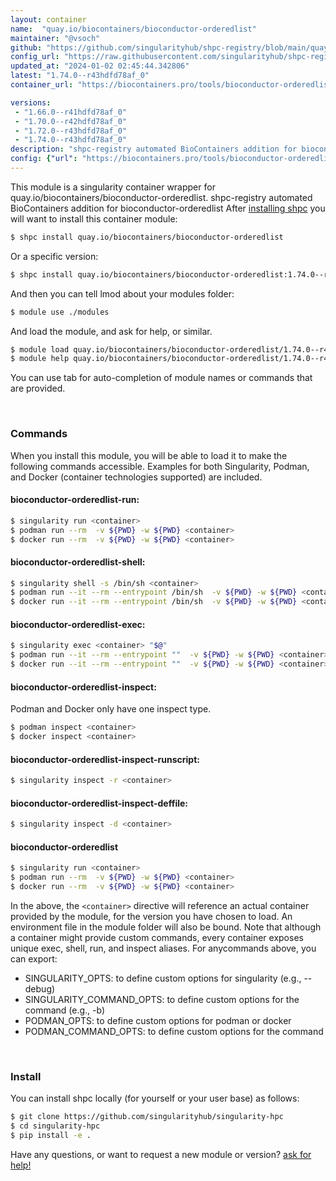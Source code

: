 ```yaml
---
layout: container
name:  "quay.io/biocontainers/bioconductor-orderedlist"
maintainer: "@vsoch"
github: "https://github.com/singularityhub/shpc-registry/blob/main/quay.io/biocontainers/bioconductor-orderedlist/container.yaml"
config_url: "https://raw.githubusercontent.com/singularityhub/shpc-registry/main/quay.io/biocontainers/bioconductor-orderedlist/container.yaml"
updated_at: "2024-01-02 02:45:44.342806"
latest: "1.74.0--r43hdfd78af_0"
container_url: "https://biocontainers.pro/tools/bioconductor-orderedlist"

versions:
 - "1.66.0--r41hdfd78af_0"
 - "1.70.0--r42hdfd78af_0"
 - "1.72.0--r43hdfd78af_0"
 - "1.74.0--r43hdfd78af_0"
description: "shpc-registry automated BioContainers addition for bioconductor-orderedlist"
config: {"url": "https://biocontainers.pro/tools/bioconductor-orderedlist", "maintainer": "@vsoch", "description": "shpc-registry automated BioContainers addition for bioconductor-orderedlist", "latest": {"1.74.0--r43hdfd78af_0": "sha256:74162b5a5476cc59c8bf6428deb0947738f56416fc698a2cc9a80717b8fe542a"}, "tags": {"1.66.0--r41hdfd78af_0": "sha256:8de59ef1eda6e750f91055f6b850a54c571a542501d80449c7f91b31f8e71d3b", "1.70.0--r42hdfd78af_0": "sha256:537cb4c4d0f0163e0e1b5190db47e826e991c5367d6b2b8df68098e96f430e6d", "1.72.0--r43hdfd78af_0": "sha256:8400c849415bdb706ee66f06910529d8cf94f6269a518c6a5b0d48e4d849c844", "1.74.0--r43hdfd78af_0": "sha256:74162b5a5476cc59c8bf6428deb0947738f56416fc698a2cc9a80717b8fe542a"}, "docker": "quay.io/biocontainers/bioconductor-orderedlist"}
---
```


This module is a singularity container wrapper for quay.io/biocontainers/bioconductor-orderedlist.
shpc-registry automated BioContainers addition for bioconductor-orderedlist
After [installing shpc](#install) you will want to install this container module:


```bash
$ shpc install quay.io/biocontainers/bioconductor-orderedlist
```

Or a specific version:

```bash
$ shpc install quay.io/biocontainers/bioconductor-orderedlist:1.74.0--r43hdfd78af_0
```

And then you can tell lmod about your modules folder:

```bash
$ module use ./modules
```

And load the module, and ask for help, or similar.

```bash
$ module load quay.io/biocontainers/bioconductor-orderedlist/1.74.0--r43hdfd78af_0
$ module help quay.io/biocontainers/bioconductor-orderedlist/1.74.0--r43hdfd78af_0
```

You can use tab for auto-completion of module names or commands that are provided.

<br>

### Commands

When you install this module, you will be able to load it to make the following commands accessible.
Examples for both Singularity, Podman, and Docker (container technologies supported) are included.

#### bioconductor-orderedlist-run:

```bash
$ singularity run <container>
$ podman run --rm  -v ${PWD} -w ${PWD} <container>
$ docker run --rm  -v ${PWD} -w ${PWD} <container>
```

#### bioconductor-orderedlist-shell:

```bash
$ singularity shell -s /bin/sh <container>
$ podman run --it --rm --entrypoint /bin/sh  -v ${PWD} -w ${PWD} <container>
$ docker run --it --rm --entrypoint /bin/sh  -v ${PWD} -w ${PWD} <container>
```

#### bioconductor-orderedlist-exec:

```bash
$ singularity exec <container> "$@"
$ podman run --it --rm --entrypoint ""  -v ${PWD} -w ${PWD} <container> "$@"
$ docker run --it --rm --entrypoint ""  -v ${PWD} -w ${PWD} <container> "$@"
```

#### bioconductor-orderedlist-inspect:

Podman and Docker only have one inspect type.

```bash
$ podman inspect <container>
$ docker inspect <container>
```

#### bioconductor-orderedlist-inspect-runscript:

```bash
$ singularity inspect -r <container>
```

#### bioconductor-orderedlist-inspect-deffile:

```bash
$ singularity inspect -d <container>
```



#### bioconductor-orderedlist

```bash
$ singularity run <container>
$ podman run --rm  -v ${PWD} -w ${PWD} <container>
$ docker run --rm  -v ${PWD} -w ${PWD} <container>
```


In the above, the `<container>` directive will reference an actual container provided
by the module, for the version you have chosen to load. An environment file in the
module folder will also be bound. Note that although a container
might provide custom commands, every container exposes unique exec, shell, run, and
inspect aliases. For anycommands above, you can export:

 - SINGULARITY_OPTS: to define custom options for singularity (e.g., --debug)
 - SINGULARITY_COMMAND_OPTS: to define custom options for the command (e.g., -b)
 - PODMAN_OPTS: to define custom options for podman or docker
 - PODMAN_COMMAND_OPTS: to define custom options for the command

<br>

### Install

You can install shpc locally (for yourself or your user base) as follows:

```bash
$ git clone https://github.com/singularityhub/singularity-hpc
$ cd singularity-hpc
$ pip install -e .
```

Have any questions, or want to request a new module or version? [ask for help!](https://github.com/singularityhub/singularity-hpc/issues)
